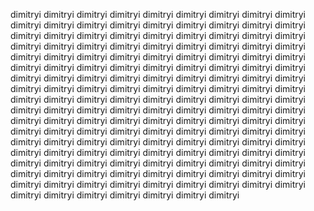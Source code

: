 dimitryi dimitryi dimitryi dimitryi dimitryi dimitryi dimitryi dimitryi 
dimitryi dimitryi dimitryi dimitryi dimitryi dimitryi dimitryi dimitryi 
dimitryi dimitryi dimitryi dimitryi dimitryi dimitryi dimitryi dimitryi 
dimitryi dimitryi dimitryi dimitryi dimitryi dimitryi dimitryi dimitryi 
dimitryi dimitryi dimitryi dimitryi dimitryi dimitryi dimitryi dimitryi 
dimitryi dimitryi dimitryi dimitryi dimitryi dimitryi dimitryi dimitryi 
dimitryi dimitryi dimitryi dimitryi dimitryi dimitryi dimitryi dimitryi 
dimitryi dimitryi dimitryi dimitryi dimitryi dimitryi dimitryi dimitryi 
dimitryi dimitryi dimitryi dimitryi dimitryi dimitryi dimitryi dimitryi 
dimitryi dimitryi dimitryi dimitryi dimitryi dimitryi dimitryi dimitryi 
dimitryi dimitryi dimitryi dimitryi dimitryi dimitryi dimitryi dimitryi 
dimitryi dimitryi dimitryi dimitryi dimitryi dimitryi dimitryi dimitryi 
dimitryi dimitryi dimitryi dimitryi dimitryi dimitryi dimitryi dimitryi 
dimitryi dimitryi dimitryi dimitryi dimitryi dimitryi dimitryi dimitryi 
dimitryi dimitryi dimitryi dimitryi dimitryi dimitryi dimitryi dimitryi 
dimitryi dimitryi dimitryi dimitryi dimitryi dimitryi dimitryi dimitryi 
dimitryi dimitryi dimitryi dimitryi dimitryi dimitryi dimitryi dimitryi 
dimitryi dimitryi dimitryi dimitryi dimitryi dimitryi dimitryi dimitryi 
dimitryi dimitryi dimitryi dimitryi dimitryi dimitryi dimitryi dimitryi 
dimitryi dimitryi dimitryi dimitryi dimitryi dimitryi dimitryi dimitryi 
